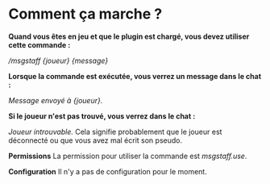 # **Comment ça marche ?**
**Quand vous êtes en jeu et que le plugin est chargé, vous devez utiliser cette commande :**

*/msgstaff {joueur} {message}*

**Lorsque la commande est exécutée, vous verrez un message dans le chat :**

*Message envoyé à {joueur}.*

**Si le joueur n'est pas trouvé, vous verrez dans le chat :**

*Joueur introuvable.* Cela signifie probablement que le joueur est déconnecté ou que vous avez mal écrit son pseudo.

**Permissions**
La permission pour utiliser la commande est *msgstaff.use*.

**Configuration**
Il n'y a pas de configuration pour le moment.
